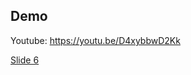## Demo

Youtube: https://youtu.be/D4xybbwD2Kk

[Slide 6](https://github.com/alofeoluwafemi/klay-oracle-presentation/blob/master/Slide-6.md)
